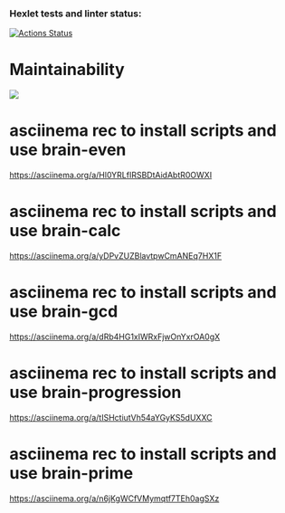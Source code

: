 ### Hexlet tests and linter status:
[![Actions Status](https://github.com/Kem0111/python-project-49/workflows/hexlet-check/badge.svg)](https://github.com/Kem0111/python-project-49/actions)

# Maintainability
<a href="https://codeclimate.com/github/Kem0111/python-project-49/maintainability"><img src="https://api.codeclimate.com/v1/badges/3ae03736d19895ff21d4/maintainability" /></a>


# asciinema rec to install scripts and use brain-even
https://asciinema.org/a/Hl0YRLfIRSBDtAidAbtR0OWXI

# asciinema rec to install scripts and use brain-calc
https://asciinema.org/a/yDPvZUZBlavtpwCmANEq7HX1F

# asciinema rec to install scripts and use brain-gcd
https://asciinema.org/a/dRb4HG1xIWRxFjwOnYxrOA0gX


# asciinema rec to install scripts and use brain-progression
https://asciinema.org/a/tISHctiutVh54aYGyKS5dUXXC

# asciinema rec to install scripts and use brain-prime
https://asciinema.org/a/n6jKgWCfVMymqtf7TEh0agSXz